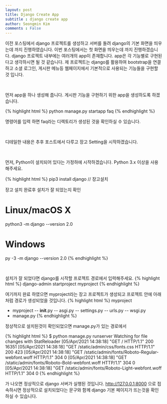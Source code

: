 ```yaml
---
layout: post
title: Django Create App
subtitle : django create app
author: Seongmin Kim
comments : False
---
```


이전 포스팅에서 django 프로젝트를 생성하고 서버를 돌려 django의 기본 화면을 띄우는데 까지 진행하였습니다.
이번 포스팅에서는 첫 화면을 띄우는데 까지 진행하겠습니다.
django 프로젝트 내부에는 여러개의 app이 존재합니다. app은 각 기능별로 구현된다고 생각하시면 될 것 같습니다.
제 프로젝트는 django를 활용하여 bootstrap을 연결하고 소셜 로그인, 게시판 메뉴등 웹페이지에서 기본적으로 사용되는 기능들을 구현할 것 입니다.

<br>

먼저 app을 하나 생성해 줍니다. 게시판 기능을 구현하기 위한 app을 생성하도록 하겠습니다.

{% highlight html %}
python manage.py startapp faq
{% endhighlight %}

명령어를 입력 하면 faq라는 디렉토리가 생성된 것을 확인하실 수 있습니다.

<br>

디테일한 내용은 추후 포스트에서 다루고 장고 Setting을 시작하겠습니다.

<br>

먼저, Python이 설치되어 있다는 가정하에 시작하겠습니다.
Python 3.x 이상을 사용해주세요.

{% highlight html %}
pip3 install django // 장고설치

장고 설치 완료후 설치가 잘 되었는지 확인
# Linux/macOS X
python3 -m django --version
 2.0

# Windows
py -3 -m django --version
 2.0
{% endhighlight %}

<br>

설치가 잘 되었다면 django를 시작할 프로젝트 경로에서 입력해주세요.
{% highlight html %}
django-admin startproject myproject
{% endhighlight %}

여기까지 완료 하였으면 myproject라는 장고 프로젝트가 생성되고 프로젝트 안에 아래처럼 경로가 생성되었을 것입니다.
{% highlight html %}
myproject
 - myproject
  -- __init__.py
  -- asgi.py
  -- settings.py
  -- urls.py
  -- wsgi.py
 - manage.py
{% endhighlight %}

정상적으로 설치된것이 확인되었으면 manage.py가 있는 경로에서

{% highlight html %}
$ python manage.py runserver
Watching for file changes with StatReloader
[05/Apr/2021 14:38:18] "GET / HTTP/1.1" 200 16351
[05/Apr/2021 14:38:18] "GET /static/admin/css/fonts.css HTTP/1.1" 200 423
[05/Apr/2021 14:38:18] "GET /static/admin/fonts/Roboto-Regular-webfont.woff HTTP/1.1" 304 0
[05/Apr/2021 14:38:18] "GET /static/admin/fonts/Roboto-Bold-webfont.woff HTTP/1.1" 304 0
[05/Apr/2021 14:38:18] "GET /static/admin/fonts/Roboto-Light-webfont.woff HTTP/1.1" 304 0
{% endhighlight %}

가 나오면 정상적으로 django 서버가 실행된 것입니다.
http://127.0.0.1:8000 으로 접속하시면 정상적으로 설치되었다는 문구와 함께 django 기본 페이지가 뜨는것을 확인하실 수 있습니다.
